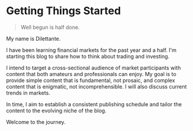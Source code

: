 # Getting Things Started

> Well begun is half done.

My name is Dilettante.

I have been learning financial markets for the past year and a half. I'm starting this blog to share how to think about trading and investing.

I intend to target a cross-sectional audience of market participants with content that both amateurs and professionals can enjoy. My goal is to provide simple content that is fundamental, not prosaic, and complex content that is enigmatic, not incomprehensible. I will also discuss current trends in markets.

In time, I aim to establish a consistent publishing schedule and tailor the content to the evolving niche of the blog.

Welcome to the journey.
